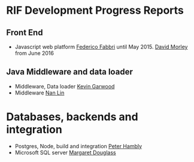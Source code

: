 # RIF Development Progress Reports

## Front End

* Javascript web platform [Federico Fabbri](https://github.com/smallAreaHealthStatisticsUnit/rapidInquiryFacility/blob/master/Progress%20Reports/Federico%20Fabbri.md) until May 2015. [David Morley](https://github.com/smallAreaHealthStatisticsUnit/rapidInquiryFacility/blob/master/Progress%20Reports/David%20Morley.md) from June 2016

## Java Middleware and data loader

* Middleware, Data loader [Kevin Garwood](https://github.com/smallAreaHealthStatisticsUnit/rapidInquiryFacility/blob/master/Progress%20Reports/KevinGarwoodProgressReport.md)
* Middleware [Nan Lin](https://github.com/smallAreaHealthStatisticsUnit/rapidInquiryFacility/blob/master/Progress%20Reports/Nan%20Lin.md)

# Databases, backends and integration

* Postgres, Node, build and integration [Peter Hambly](https://github.com/smallAreaHealthStatisticsUnit/rapidInquiryFacility/blob/master/Progress%20Reports/Peter%20Hambly.md)
* Microsoft SQL server [Margaret Douglass](https://github.com/smallAreaHealthStatisticsUnit/rapidInquiryFacility/blob/master/Progress%20Reports/Margaret%20Douglass.md)
